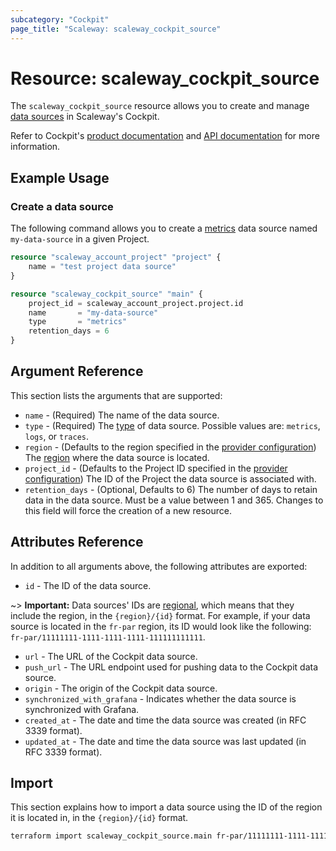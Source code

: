 ```yaml
---
subcategory: "Cockpit"
page_title: "Scaleway: scaleway_cockpit_source"
---
```


# Resource: scaleway_cockpit_source

The `scaleway_cockpit_source` resource allows you to create and manage [data sources](https://www.scaleway.com/en/docs/observability/cockpit/concepts/#data-sources) in Scaleway's Cockpit.

Refer to Cockpit's [product documentation](https://www.scaleway.com/en/docs/observability/cockpit/concepts/) and [API documentation](https://www.scaleway.com/en/developers/api/cockpit/regional-api) for more information.

## Example Usage

### Create a data source

The following command allows you to create a [metrics](https://www.scaleway.com/en/docs/observability/cockpit/concepts/#metric) data source named `my-data-source` in a given Project.

```terraform
resource "scaleway_account_project" "project" {
    name = "test project data source"
}

resource "scaleway_cockpit_source" "main" {
    project_id = scaleway_account_project.project.id
    name       = "my-data-source"
    type       = "metrics"
    retention_days = 6
}
```

## Argument Reference

This section lists the arguments that are supported:

- `name` - (Required) The name of the data source.
- `type` - (Required) The [type](https://www.scaleway.com/en/docs/observability/cockpit/concepts/#data-types) of data source. Possible values are: `metrics`, `logs`, or `traces`.
- `region` - (Defaults to the region specified in the [provider configuration](../index.md#region)) The [region](../guides/regions_and_zones.md#regions) where the data source is located.
- `project_id` - (Defaults to the Project ID specified in the [provider configuration](../index.md#project_id)) The ID of the Project the data source is associated with.
- `retention_days` - (Optional, Defaults to 6) The number of days to retain data in the data source. Must be a value between 1 and 365. Changes to this field will force the creation of a new resource.

## Attributes Reference

In addition to all arguments above, the following attributes are exported:

- `id` - The ID of the data source.

~> **Important:** Data sources' IDs are [regional](../guides/regions_and_zones.md#resource-ids), which means that they include the region, in the `{region}/{id}` format. For example, if your data source is located in the `fr-par` region, its ID would look like the following: `fr-par/11111111-1111-1111-1111-111111111111`.

- `url` - The URL of the Cockpit data source.
- `push_url` - The URL endpoint used for pushing data to the Cockpit data source.
- `origin` - The origin of the Cockpit data source.
- `synchronized_with_grafana` - Indicates whether the data source is synchronized with Grafana.
- `created_at` - The date and time the data source was created (in RFC 3339 format).
- `updated_at` - The date and time the data source was last updated (in RFC 3339 format).

## Import

This section explains how to import a data source using the ID of the region it is located in, in the `{region}/{id}` format.

```bash
terraform import scaleway_cockpit_source.main fr-par/11111111-1111-1111-1111-111111111111
```

